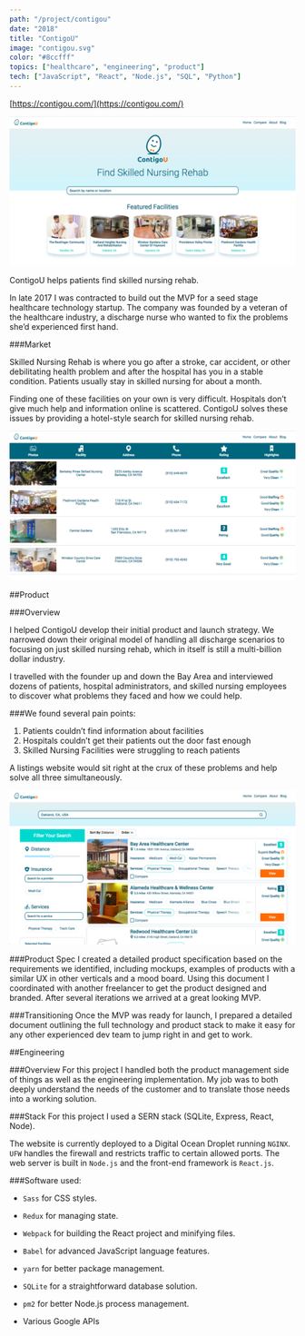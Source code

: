 ```yaml
---
path: "/project/contigou"
date: "2018"
title: "ContigoU"
image: "contigou.svg"
color: "#8ccfff"
topics: ["healthcare", "engineering", "product"]
tech: ["JavaScript", "React", "Node.js", "SQL", "Python"]
---
```


[https://contigou.com/](https://contigou.com/)

![Homepage Screenshot](/images/contigou/homepage.png "ContigoU Homepage")

ContigoU helps patients find skilled nursing rehab.

In late 2017 I was contracted to build out the MVP for a seed stage healthcare technology startup. The company was founded by a veteran of the healthcare industry, a discharge nurse who wanted to fix the problems she’d experienced first hand.

###Market

Skilled Nursing Rehab is where you go after a stroke, car accident, or other debilitating health problem and after the hospital has you in a stable condition. Patients usually stay in skilled nursing for about a month.

Finding one of these facilities on your own is very difficult. Hospitals don’t give much help and information online is scattered. ContigoU solves these issues by providing a hotel-style search for skilled nursing rehab.

![Comparisons Page Screenshot](/images/contigou/comparisons.png "ContigoU Comparisons Page")

##Product

###Overview

I helped ContigoU develop their initial product and launch strategy. We narrowed down their original model of handling all discharge scenarios to focusing on just skilled nursing rehab, which in itself is still a multi-billion dollar industry.

I travelled with the founder up and down the Bay Area and interviewed dozens of patients, hospital administrators, and skilled nursing employees to discover what problems they faced and how we could help.

###We found several pain points:

1. Patients couldn’t find information about facilities
2. Hospitals couldn’t get their patients out the door fast enough
3. Skilled Nursing Facilities were struggling to reach patients

A listings website would sit right at the crux of these problems and help solve all three simultaneously.

![Listings Page Screenshot](/images/contigou/listings.png "ContigoU Listings Page")

###Product Spec
I created a detailed product specification based on the requirements we identified, including mockups, examples of products with a similar UX in other verticals and a mood board. Using this document I coordinated with another freelancer to get the product designed and branded. After several iterations we arrived at a great looking MVP.


###Transitioning
Once the MVP was ready for launch, I prepared a detailed document outlining the full technology and product stack to make it easy for any other experienced dev team to jump right in and get to work.


##Engineering

###Overview
For this project I handled both the product management side of things as well as the engineering implementation. My job was to both deeply understand the needs of the customer and to translate those needs into a working solution.

###Stack
For this project I used a SERN stack (SQLite, Express, React, Node).

The website is currently deployed to a Digital Ocean Droplet running `NGINX`.  `UFW` handles the firewall and restricts traffic to certain allowed ports. The web server is built in `Node.js` and the front-end framework is `React.js`.

###Software used:

* `Sass` for CSS styles.

* `Redux` for managing state.

* `Webpack` for building the React project and minifying files.

* `Babel` for advanced JavaScript language features.

* `yarn` for better package management.

* `SQLite` for a straightforward database solution.

* `pm2` for better Node.js process management.

* Various Google APIs


